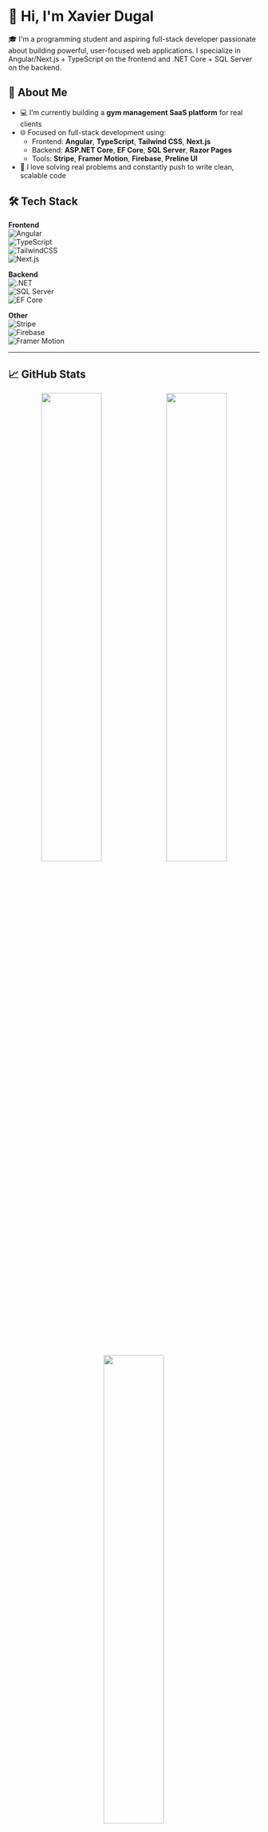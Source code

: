 # 👋 Hi, I'm Xavier Dugal

🎓 I'm a programming student and aspiring full-stack developer passionate about building powerful, user-focused web applications. I specialize in Angular/Next.js + TypeScript on the frontend and .NET Core + SQL Server on the backend.

## 🚀 About Me

- 💻 I’m currently building a **gym management SaaS platform** for real clients
- 🌐 Focused on full-stack development using:
  - Frontend: **Angular**, **TypeScript**, **Tailwind CSS**, **Next.js**
  - Backend: **ASP.NET Core**, **EF Core**, **SQL Server**, **Razor Pages**
  - Tools: **Stripe**, **Framer Motion**, **Firebase**, **Preline UI**
- 🧪 I love solving real problems and constantly push to write clean, scalable code

## 🛠️ Tech Stack

**Frontend**  
![Angular](https://img.shields.io/badge/-Angular-DD0031?logo=angular&logoColor=white&style=flat)  
![TypeScript](https://img.shields.io/badge/-TypeScript-3178C6?logo=typescript&logoColor=white&style=flat)  
![TailwindCSS](https://img.shields.io/badge/-TailwindCSS-06B6D4?logo=tailwindcss&logoColor=white&style=flat)  
![Next.js](https://img.shields.io/badge/-Next.js-000000?logo=next.js&logoColor=white&style=flat)

**Backend**  
![.NET](https://img.shields.io/badge/-ASP.NET_Core-512BD4?logo=.net&logoColor=white&style=flat)  
![SQL Server](https://img.shields.io/badge/-SQL_Server-CC2927?logo=microsoftsqlserver&logoColor=white&style=flat)  
![EF Core](https://img.shields.io/badge/-Entity_Framework_Core-512BD4?logo=dotnet&logoColor=white&style=flat)

**Other**  
![Stripe](https://img.shields.io/badge/-Stripe-008CDD?logo=stripe&logoColor=white&style=flat)  
![Firebase](https://img.shields.io/badge/-Firebase-FFCA28?logo=firebase&logoColor=black&style=flat)  
![Framer Motion](https://img.shields.io/badge/-Framer_Motion-EF007E?logo=framer&logoColor=white&style=flat)

---

## 📈 GitHub Stats

<p align="center">
  <img src="https://github-readme-stats.vercel.app/api?username=xavierdugal&show_icons=true&theme=radical" width="49%" />
  <img src="https://github-readme-streak-stats.herokuapp.com?user=xavierdugal&theme=radical" width="49%" />
</p>

<p align="center">
  <img src="https://github-readme-stats.vercel.app/api/top-langs/?username=xavierdugal&layout=compact&theme=radical" width="49%" />
</p>

---

## 📌 Current Projects

- 🔨 **MemberManager** — a SaaS platform to streamline gym operations, billing, and member tracking
- 🌟 **xavierdugal.ca** — a sleek personal portfolio using Next.js, Tailwind CSS v4, and Framer Motion

## 📫 Connect with Me

- 🌐 [xavierdugal.ca](https://xavierdugal.ca)
- 📧 xavierdugal2004@hotmail.com
- 💼 [LinkedIn](www.linkedin.com/in/xavier-dugal-0b0337298) (optional)

---

Thanks for visiting my GitHub! 🚀
